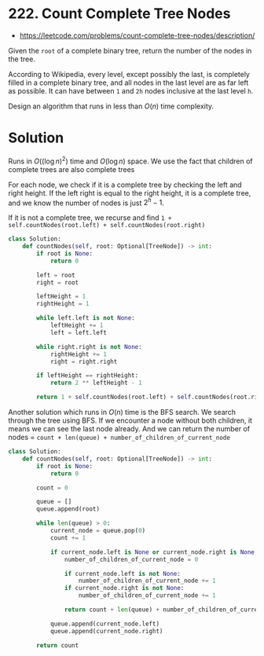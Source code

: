 # 222. Count Complete Tree Nodes

-   https://leetcode.com/problems/count-complete-tree-nodes/description/

Given the `root` of a complete binary tree, return the number of the nodes in the tree.

According to Wikipedia, every level, except possibly the last, is completely filled in a complete binary tree, and all nodes in the last level are as far left as possible. It can have between `1` and `2h` nodes inclusive at the last level `h`.

Design an algorithm that runs in less than $O(n)$ time complexity.

# Solution

Runs in $O((\log n)^2)$ time and $O(\log n)$ space. We use the fact that children of complete trees are also complete trees

For each node, we check if it is a complete tree by checking the left and right height. If the left right is equal to the right height, it is a complete tree, and we know the number of nodes is just $2^h - 1$.

If it is not a complete tree, we recurse and find `1 + self.countNodes(root.left) + self.countNodes(root.right)`

```python
class Solution:
    def countNodes(self, root: Optional[TreeNode]) -> int:
        if root is None:
            return 0

        left = root
        right = root

        leftHeight = 1
        rightHeight = 1

        while left.left is not None:
            leftHeight += 1
            left = left.left

        while right.right is not None:
            rightHeight += 1
            right = right.right

        if leftHeight == rightHeight:
            return 2 ** leftHeight - 1

        return 1 + self.countNodes(root.left) + self.countNodes(root.right)
```

Another solution which runs in $O(n)$ time is the BFS search. We search through the tree using BFS. If we encounter a node without both children, it means we can see the last node already. And we can return the number of nodes = `count + len(queue) + number_of_children_of_current_node`

```python
class Solution:
    def countNodes(self, root: Optional[TreeNode]) -> int:
        if root is None:
            return 0

        count = 0

        queue = []
        queue.append(root)

        while len(queue) > 0:
            current_node = queue.pop(0)
            count += 1

            if current_node.left is None or current_node.right is None:
                number_of_children_of_current_node = 0

                if current_node.left is not None:
                    number_of_children_of_current_node += 1
                if current_node.right is not None:
                    number_of_children_of_current_node += 1

                return count + len(queue) + number_of_children_of_current_node

            queue.append(current_node.left)
            queue.append(current_node.right)

        return count
```

